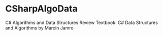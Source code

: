 # CSharpAlgoData
C# Algorithms and Data Structures
Review
Textbook: C# Data Structures and Algorithms by Marcin Jamro
